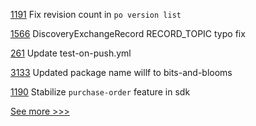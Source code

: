 
[1191](https://github.com/hyperledger/grid/pull/1191) Fix revision count in `po version list`

[1566](https://github.com/hyperledger/aries-cloudagent-python/pull/1566) DiscoveryExchangeRecord RECORD_TOPIC typo fix

[261](https://github.com/hyperledger-labs/fablo/pull/261) Update test-on-push.yml

[3133](https://github.com/hyperledger/fabric/pull/3133) Updated package name willf to bits-and-blooms

[1190](https://github.com/hyperledger/grid/pull/1190) Stabilize `purchase-order` feature in sdk


[See more >>>](https://start-here.hyperledger.org/pull-requests)
